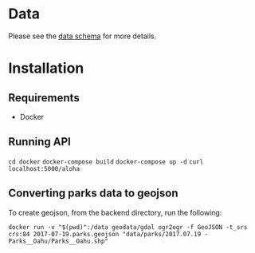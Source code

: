 # Data

Please see the [data schema](Schema.md) for more details.

# Installation

## Requirements

* Docker

## Running API

```cd docker```
```docker-compose build```
```docker-compose up -d```
```curl localhost:5000/aloha```

## Converting parks data to geojson

To create geojson, from the backend directory, run the following:

```docker run -v "$(pwd)":/data geodata/gdal ogr2ogr -f GeoJSON -t_srs crs:84 2017-07-19.parks.geojson "data/parks/2017.07.19 - Parks__Oahu/Parks__Oahu.shp"```
